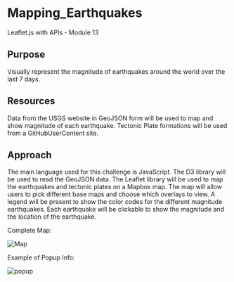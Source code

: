 # Mapping_Earthquakes
Leaflet.js with APIs - Module 13
## Purpose
Visually represent the magnitude of earthquakes around the world over the last 7 days. 

## Resources
Data from the USGS website in GeoJSON form will be used to map and show magnitude of each earthquake. Tectonic Plate formations will be used from a GitHubUserContent site.

## Approach
The main language used for this challenge is JavaScript. The D3 library will be used to read the GeoJSON data. The Leaflet library will be used to map the earthquakes and tectonic plates on a Mapbox map. The map will allow users to pick different base maps and choose which overlays to view. A legend will be present to show the color codes for the different magnitude earthquakes. Each earthquake will be clickable to show the magnitude and the location of the earthquake. 

Complete Map:

![Map](https://user-images.githubusercontent.com/95837693/160040338-1933ed24-400d-465c-ae4e-b076913e5f93.png)

Example of Popup Info:

![popup](https://user-images.githubusercontent.com/95837693/160040367-3deb9abc-88b0-485d-a941-fa04edb800de.PNG)
